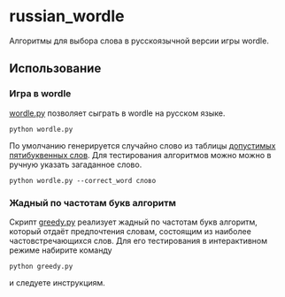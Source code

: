 # russian_wordle
Алгоритмы для выбора слова в русскоязычной версии игры wordle.

## Использование

### Игра в wordle

[wordle.py](./wordle.py) позволяет сыграть в wordle на русском языке.
```
python wordle.py
```
По умолчанию генерируется случайно слово из таблицы [допустимых пятибуквенных слов](./five_letter_words.csv). Для тестирования алгоритмов можно можно в ручную указать загаданное слово.
```
python wordle.py --correct_word слово
```

### Жадный по частотам букв алгоритм

Скрипт [greedy.py](./greedy.py) реализует жадный по частотам букв алгоритм, который отдаёт предпочтения словам, состоящим из наиболее частовстречающихся слов.
Для его тестирования в интерактивном режиме набирите команду
```
python greedy.py 
```
и следуете инструкциям.
